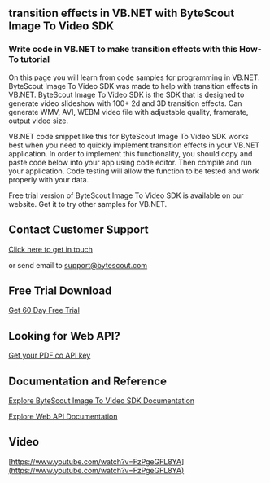 ## transition effects in VB.NET with ByteScout Image To Video SDK

### Write code in VB.NET to make transition effects with this How-To tutorial

On this page you will learn from code samples for programming in VB.NET. ByteScout Image To Video SDK was made to help with transition effects in VB.NET. ByteScout Image To Video SDK is the SDK that is designed to generate video slideshow with 100+ 2d and 3D transition effects. Can generate WMV, AVI, WEBM video file with adjustable quality, framerate, output video size.

VB.NET code snippet like this for ByteScout Image To Video SDK works best when you need to quickly implement transition effects in your VB.NET application. In order to implement this functionality, you should copy and paste code below into your app using code editor. Then compile and run your application. Code testing will allow the function to be tested and work properly with your data.

Free trial version of ByteScout Image To Video SDK is available on our website. Get it to try other samples for VB.NET.

## Contact Customer Support

[Click here to get in touch](https://bytescout.zendesk.com/hc/en-us/requests/new?subject=ByteScout%20Image%20To%20Video%20SDK%20Question)

or send email to [support@bytescout.com](mailto:support@bytescout.com?subject=ByteScout%20Image%20To%20Video%20SDK%20Question) 

## Free Trial Download

[Get 60 Day Free Trial](https://bytescout.com/download/web-installer?utm_source=github-readme)

## Looking for Web API? 

[Get your PDF.co API key](https://pdf.co/documentation/api?utm_source=github-readme)

## Documentation and Reference

[Explore ByteScout Image To Video SDK Documentation](https://bytescout.com/documentation/index.html?utm_source=github-readme)

[Explore Web API Documentation](https://pdf.co/documentation/api?utm_source=github-readme)

## Video

[https://www.youtube.com/watch?v=FzPgeGFL8YA](https://www.youtube.com/watch?v=FzPgeGFL8YA)